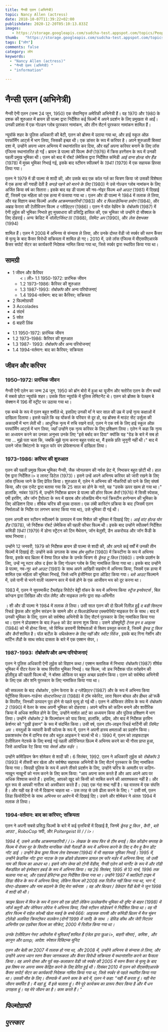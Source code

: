 ```yaml
---
title: नैन्सी एलन (अभिनेत्री) 
topic: Nancy Allen (actress)
date: 2018-10-07T11:39:22+02:00
publishdate: 2020-12-20T05:10:13.833Z
images: 
   - https://storage.googleapis.com/sudcha-test.appspot.com/topics/People/nancy_allen_(actress)/1.jpeg
thumb:   "https://storage.googleapis.com/sudcha-test.appspot.com/topics/People/nancy_allen_(actress)/thumb.jpeg"
tags: ["लोग"]
comments: false
category: लोग
keywords: 
  - "Nancy Allen (actress)"
  - "नैन्सी एलन (अभिनेत्री) "
  - "information"

---
```

<h1> नैन्सी एलन (अभिनेत्री) </h1> <p> </p> <p> नैन्सी ऐनी एलन (जन्म 24 जून, 1950) एक सेवानिवृत्त अमेरिकी अभिनेत्री हैं। वह 1970 और 1980 के दशक की शुरुआत में ब्रायन डी पाल्मा द्वारा निर्देशित कई फिल्मों में अपने प्रदर्शन के लिए प्रमुखता से आईं। उनकी प्रशंसा में एक गोल्डन ग्लोब पुरस्कार नामांकन, और तीन सैटर्न पुरस्कार नामांकन शामिल हैं। </p> <p> न्यूयॉर्क शहर के पुलिस अधिकारी की बेटी, एलन को ब्रोंक्स में उठाया गया था, और हाई स्कूल ऑफ़ परफॉर्मिंग आर्ट्स में भाग लिया, जिसकी इच्छा थी। एक डांसर के रूप में करियर है। अपने शुरुआती बिसवां दशा में, उन्होंने अपना ध्यान अभिनय में स्थानांतरित कर दिया, और वहाँ अपना करियर बनाने के लिए लॉस एंजिल्स स्थानांतरित हो गईं। ब्रायन डे पाल्मा की फिल्म <i> कैरी </i> (1976) में क्रिस हरगेंसन के रूप में उनकी पहली प्रमुख भूमिका थी। एलन को बाद में रॉबर्ट ज़ेमेकिस द्वारा निर्देशित कॉमेडी <i> आई वाना होल्ड योर हैंड </i> (1978) में मुख्य भूमिका निभाई गई, इसके बाद स्टीवन स्पीलबर्ग के <i> 1941 </i> (1979) में एक सहायक हिस्सा लिया गया। </p> <p> एलन ने 1979 में डी पाल्मा से शादी की, और उसके बाद एक कॉल गर्ल का चित्रण किया जो उसकी विशेषता में एक हत्या की गवाही देती है <i> कपड़े पहने को मारने के लिए </i> (1980) ने उसे गोल्डन ग्लोब नामांकन के लिए अर्जित किया वर्ष का सितारा। इसके बाद वह डी पाल्मा की नव-नोइर फिल्म <i> ब्लो आउट </i> (1981) में दिखाई दीं, जिसमें एक महिला को एक हत्या में फंसाया गया था। एलन और डी पाल्मा ने 1984 में तलाक ले लिया, और वह विज्ञान कथा फिल्मों <i> अजीब आक्रमणकारियों </i> (1983) और <i> द फिलाडेल्फिया प्रयोग </i> (1984), और अब्राह फेरारा की टेलीविजन फिल्म <i में दिखाई दीं > द ग्लैडिएटर </i> (1986)। एलन ने पॉल वेर्हवेन के <i> रोबोकॉप </i> (1987) में ऐनी लुईस की भूमिका निभाते हुए मुख्यधारा की प्रसिद्धि हासिल की, एक भूमिका जो उन्होंने दो सीक्वल के लिए दोहराई। अन्य क्रेडिट में <i> पॉलीटर्जिस्ट III </i> (1988), <i> लिमिट अप </i> (1990), और <i> लेस देशभक्त </i> (1994) </p> <p> शामिल हैं। एलन ने 2008 में अभिनय से संन्यास ले लिया, और उनके दोस्त वेंडी जो स्पर्बर की स्तन कैंसर से मृत्यु के बाद कैंसर विरोधी सक्रियता में शामिल हो गए। 2010 में, उसे लॉस एंजिल्स में वीएसपीएआरके कैंसर सपोर्ट सेंटर का कार्यकारी निदेशक नामित किया गया था, जिसे स्पर्बर द्वारा स्थापित किया गया था। </p> <h2> सामग्री </h2> <ul> <li> 1 जीवन और कैरियर <ul> <। ली> 1.1 1950-1972: प्रारंभिक जीवन </li> <li> 1.2 1973–1986: कैरियर की शुरुआत </li> <li> 1.3 1987-1993: <i> रोबोकॉप </i> और अन्य परियोजनाएं </li> <li> 1.4 1994-वर्तमान: बाद का कैरियर; सक्रियता </li> </ul> </li> <li> 2 फिल्मोग्राफी </li> <li> 3 Accolades </li> <li> 4 संदर्भ </li> <li> 5 स्रोत </li> <li> 6 बाहरी लिंक </li> </ul> <ul> <li> 1.1 1950-1972: प्रारंभिक जीवन </li> <li> 1.2 1973–1986: कैरियर की शुरुआत </li> <li> 1.3 1987- 1993: <i> रोबोकॉप </i> और अन्य परियोजनाएं </li> <li> 1.4 1994-वर्तमान: बाद का कैरियर; सक्रियता </li> </ul> <h2> जीवन और करियर </h2> <h3> 1950–1972: प्रारंभिक जीवन </h3> <p> नैन्सी ऐनी एलेन का जन्म 24 जून, 1950 को ब्रॉन बोरो में हुआ था यूजीन और फ्लोरेंस एलन के तीन बच्चों में सबसे छोटा न्यूयॉर्क शहर। उसके पिता न्यूयॉर्क में पुलिस लेफ्टिनेंट थे। एलन को ब्रोंक्स के पेलहम बे सेक्शन में 196 वीं स्ट्रीट पर उठाया गया था। </p> <p> एक बच्चे के रूप में एलन बहुत शर्मीले थे, इसलिए उनकी माँ ने चार साल की उम्र में उन्हें नृत्य कक्षाओं में दाखिला दिलाया। इससे पहले कि वह योंकर्स के परिवार से दूर हो, वह ब्रोंक्स में माउंट सेंट उर्सुला की अकादमी में भाग लेती थी। आधुनिक नृत्य में रुचि रखने वाले, एलन ने एक वर्ष के लिए हाई स्कूल ऑफ़ परफॉर्मिंग आर्ट्स में भाग लिया, जहाँ उन्होंने एक नृत्य करियर के लिए प्रशिक्षण लिया। एलेन ने कहा कि नृत्य का अध्ययन करने का उनका अनुभव उनके लिए "इसे बर्बाद कर दिया" क्योंकि यह "ग्रेड के बारे में सब हो गया ... मुझे पता चला कि, जबकि मुझे नृत्य करना बहुत पसंद था, मैं इसके प्रति जुनूनी नहीं थी।" बाद में उसने जोस क्विंटानो के स्कूल फॉर यंग प्रोफेशनल्स में दाखिला लिया। </p> <h3> 1973–1986: करियर की शुरुआत </h3> <p> एलन की पहली प्रमुख फिल्म भूमिका नैन्सी, जैक जोनलसन की नर्वस डेट में, निभाकर बहुत छोटी थी। हाल ऐश द्वारा निर्देशित i> द लास्ट डिटेल </i> (1973)। इसने उन्हें अपने अभिनय करियर को जारी रखने के लिए लॉस एंजिल्स जाने के लिए प्रेरित किया। शुरुआत में, एलेन ने अभिनय की नौकरियों को पाने के लिए संघर्ष किया, और एक एजेंट द्वारा बताया गया कि 25 साल का होने के नाते, यह "उसके ऊपर खत्म हो गया था।" हालांकि, नवंबर 1975 में, उन्होंने निर्देशक ब्रायन डे पाल्मा की हॉरर फिल्म <i> कैरी </i> (1976) में सिसी स्पेसक, एमी इरविंग, और जॉन ट्रैवोल्टा के रूप में खराब और लोकप्रिय मीन गर्ल क्रिस्टीन हरगेन्सन की भूमिका के लिए ऑडिशन दिया। शीर्षक चरित्र की मुख्य दासता। एक लंबी कास्टिंग प्रक्रिया के बाद (जिसमें एलन निर्माताओं के निर्देश पर लगभग कास्ट किया गया था), उसे भूमिका दी गई थी। </p> <p> एलन अगली बार स्टीवन स्पीलबर्ग के उत्पादन में पाम मिशेल की भूमिका में दिखाई दिए। <i> आई वांट होल्ड योर हैंड </i> (1978), जो निर्देशक रॉबर्ट ज़ेमेकिस की पहली फीचर फिल्म थी। इसके बाद उन्होंने स्पीलबर्ग निर्देशित कॉमेडी <i> 1941 </i> (1979) में डोना स्ट्रैटन को टिम मैथेसन, जॉन बेलुशी, डैन अकरोयड और जॉन कैंडी के साथ निभाया। </p> <p> उन्होंने 12 जनवरी, 1979 को निर्देशक ब्रायन डी पाल्मा से शादी की, और अगले कई वर्षों में उनकी तीन फिल्मों में दिखाई दी: उन्होंने कर्क डगलस के साथ <i> होम मूवीज </i> (1980) में क्रिस्टीना के रूप में अभिनय किया, इसके बाद थ्रिलर में वेश्या लिज़ ब्लेक के उनके चित्रण से <i> ड्रेस्ड टू किल </i> (1980)। उनके प्रदर्शन के लिए, उन्हें न्यू स्टार ऑफ द ईयर के लिए गोल्डन ग्लोब के लिए नामांकित किया गया था। इसके बाद उन्होंने डे पाल्मा, नव-नूर <i> ब्लो आउट </i> (1981) के साथ अपने आखिरी सहयोग में अभिनय किया, जिसमें एक हत्या में शामिल एक महिला की भूमिका निभाई, जिसे ध्वनि इंजीनियर द्वारा ऑडिट किया गया। <I> ब्लो आउट </i> फिल्माने में, उसे पानी से भरने वाली जलमग्न कार में फंसे होने के एक आजीवन भय को दूर करना था। </p> <p> 1983 में, एलन ने सुपरमार्केट टैब्लॉइड रिपोर्टर बेट्टी वॉकर के रूप में अभिनय किया <i> स्ट्रेंज इनवेस्टर्स </i>, बिल कॉन्डन द्वारा लिखित और पॉल लेमैट और माइकल लर्नर द्वारा सह-अभिनीत </p> <p>। शी और डी पाल्मा ने 1984 में तलाक ले लिया। उसी साल एलन की दो फ़िल्में रिलीज़ हुईं <i> द बडी सिस्टम </i> रिचर्ड ड्रेफस और सुज़ैन सरंडन के सामने और <i> द फिलाडेल्फिया एक्सपेरिमेंट </i> माइकल पेर के साथ। बाद में उनकी भूमिका के लिए, एलन को सर्वश्रेष्ठ अभिनेत्री के लिए सैटर्न पुरस्कार के लिए नामांकित किया गया था। एलन ने प्रोडक्शन के बाद Paré को डेट करना शुरू किया। उसने डॉक्यूमेंट्री <i> टेरस इन द आइल्स </i> (1984) को भी होस्ट किया, जो विभिन्न डरावनी विशेषताओं से क्लिप प्रस्तुत करता है, जिसमें <i> ड्रेस्ड टू किल </i> और <i> कैरी </i> शामिल है। पॉल बार्टेल के <i> पब्लिकेशन के लिए नहीं </i> और <i> स्वीट रिवेंज </i>, इसके बाद गिना गेर्शोन और मार्टिन लैंडौ के साथ सफेद दासता के बारे में एक एक्शन सेपर,। </i> <h3> 1987-1993: <i> रोबोकॉप </i> और अन्य परियोजनाएं </h3> <p> एलन ने पुलिस अधिकारी ऐनी लुईस को विज्ञान कथा / एक्शन क्लासिक में निभाया <i> रोबोकॉप </i> (1987) शीर्षक भूमिका में पीटर वेलर के साथ विपरीत भूमिका निभाई। यह फिल्म, जो डच निर्देशक पॉल वरोहवेन की हॉलीवुड की पहली फिल्म थी, ने बॉक्स ऑफिस पर बहुत अच्छा प्रदर्शन किया। एलन को सर्वश्रेष्ठ अभिनेत्री के लिए एक और शनि पुरस्कार के लिए नामांकित किया गया था। </p> <p> की सफलता के बाद <i> रोबोकोप </i>, एलेन फेरारा के <i> द ग्लैडिएटर </i> (1987) और के रूप में अभिनय किया पेट्रीसिया विल्सन-गार्डनर <i> पोल्टरजिस्ट III </i> (1988) में टॉम स्केरिट, लारा फ्लिन बॉयल और हीथर ओ'रूर्के के विपरीत, जिनकी उत्पादन पूरा होने से पहले मृत्यु हो गई थी। एलन ने ऑफिसर लेविस के रूप में <i> रोबोकॉप 2 </i> (1990) में वेलर के साथ अपनी भूमिका को दोहराया। अपने चरित्र को कठिन बनाने और शारीरिक क्रिया में अधिक शामिल होने के लिए, उन्होंने मार्शल आर्ट का अध्ययन किया और पुलिस प्रशिक्षण में भाग लिया। उन्होंने <i> रोबोकोप 2 </i> के फिल्मांकन को याद किया, हालांकि, अप्रिय, और बाद में निर्देशक इरविन केर्शनर को "दुखी इंसान" के रूप में संदर्भित किया। उसी वर्ष, एलन टॉप-लाइन रिचर्ड मार्टिनी की <i> लिमिट अप </i>। वस्तुओं के व्यापारी केसी फॉल्स के रूप में, एलन ने अपनी हास्य क्षमताओं का प्रदर्शन किया। प्रकाशस्तंभ रोम में दानित्र वंस और ब्लूज़ आइकन रे चार्ल्स भी थे। 1990 में, एलन को लाइफटाइम टेलीविज़न नेटवर्क के लिए बनाई गई पहली ऑरिजिनल फ़िल्म में अभिनय करने का भी गौरव प्राप्त हुआ, जिसे अत्यधिक रेट किया गया <i> मेमर्स ऑफ़ मर्डर </i>। </p> <p> उन्होंने कॉमेडियन क्रेग शोमेकर से शादी की। 6 सितंबर, 1992. एलन ने अधिकारी लुईस को <i> रोबोकॉप 3 </i> (1993) में तीसरी बार खेला और सर्वश्रेष्ठ सहायक अभिनेत्री के लिए सैटर्न पुरस्कार के लिए नामांकित किया गया। सिपाही पुलिस के रूप में अपने तीसरे प्रदर्शन के लिए, उन्होंने चरित्र के आमतौर पर कठिन-नाखून नाखूनों को नरम करने के लिए काम किया: "आप अपना काम करते हैं और आप अपने आप पर अधिक विश्वास करते हैं। इसलिए, आपको खुद को किसी को साबित करने की आवश्यकता नहीं है। और मूल रूप से आपकी नारीत्व को अस्वीकार करते हैं। (यह) एक गंदा शब्द नहीं है। यह वास्तव में एक संपत्ति है। और यही वह है जो मैं दिखाना चाहता था - उस तरह से उसे ढीला करने के लिए। " उसी वर्ष, एलन लिंडा फियोरेंटिनो के साथ <i> अभिनय पर आवेग </i> में भी दिखाई दिए। उसने और शोमेकर ने अंततः 1994 में तलाक ले लिया। </p> <h3> 1994-वर्तमान: बाद का करियर; सक्रियता </h3> <p> एलन ने अपनी सबसे प्रसिद्ध फिल्मों के बारे में कई वृत्तचित्रों में दिखाई है, जिनमें <i> ड्रेस्ड टू किल </i>, <i> कैरी </i>, <i> ब्लो आउट </i>, <i> RoboCop </i> त्रयी, और <i> Poltergeist III / / i>। </p> <p> 1994 में, उसने <i> अजीब आक्रमणकारियों / / i> लेखक के साथ फिर से टीम बनाई। बिल कोंडोन सप्ताह के फिल्म में रोजर मूर के विपरीत मानसिक जेसी गैलार्डो के रूप में अभिनय करने के लिए <i> द मैन हू कैन डोंट नॉट डाई </i>। उन्होंने फ्रेंच ड्रामा फिल्म <i> लेस देशभक्त </i> (1994) में भी सहायक भूमिका निभाई। 1995 में, उन्होंने फ्रेडरिक नॉट द्वारा नाटक के एक ब्रॉडवे प्रोडक्शन <i> डायल एम फॉर मर्डर </i> में अभिनय किया, जो उसी नाम की फिल्म का आधार था। इसने जॉन जेम्स को टोनी वेंडीस, नैन्सी एलेन को मार्गोट के रूप में और रॉडी मैकडॉवेल को इंस्पेक्टर हबर्ड के रूप में अभिनय किया। यह 26 सितंबर, 1995 से 10 मार्च, 1996 तक चलाया गया था, और एडवर्ड हेस्टिंग्स द्वारा निर्देशित किया गया था। उन्होंने 1997 में <i> क्वालिटी टाइम </i> में लिंडा सैवेज के रूप में अभिनय किया, लेकिन फिल्म को 2008 तक रिलीज नहीं किया गया था, भाग में, पोस्ट-प्रोडक्शन और नाम बदलने के लिए <i> मेरा सर्वनाश </i>। वह और बिल्डर / ठेकेदार रैंडी बेली ने जून 1998 में शादी की थी। </p> <p> क्राइम थ्रिलर में मिज के रूप में एलन की एक छोटी लेकिन उल्लेखनीय भूमिका थी <i> दृष्टि से बाहर </i> (1998) में जॉर्ज क्लूनी और जेनिफर लोपेज ने अभिनय किया, जिसे स्टीवन सोडेरबर्ग ने निर्देशित किया था। वह भी हॉरर फिल्म में राहेल कोल्बी खेला <i> मकई के बच्चे 666: आइजक वापसी </i> और कॉमेडी थ्रिलर में मैज <i> चुंबन टोलेडो अलविदा </i> क्रिस्टोफर वालकेन (दोनों 1999 में जारी) के साथ । डेविड कीथ और जेरी स्टिलर अभिनीत एक एडवेंचर फिल्म <i> </i> का सीक्रेट, 2000 में रिलीज़ किया गया था। </p> <p> उनके टेलीविज़न गेस्ट अपीयरेंस में भूमिकाएँ शामिल हैं <i> एंजेल द्वारा छुआ </b> i>, <i> बाहरी सीमाएं </i>, <i> कमिश </i>, और <i> कानून और amp; आदेश: स्पेशल विक्टिम्स यूनिट </i> </p> <p> एलन और बेली का 2007 में तलाक हो गया था, और 2008 में, उन्होंने अभिनय से संन्यास ले लिया, और उन्होंने अपना ध्यान स्तन कैंसर जागरूकता और कैंसर विरोधी सक्रियता में स्थानांतरित करने का फैसला किया। वह अपने दोस्त और पूर्व सह-कलाकार वेंडी जो स्पर्बर की 2005 में स्तन कैंसर से मृत्यु के बाद इस विषय पर अपना समय केंद्रित करने के लिए प्रेरित हुई थी। दिसंबर 2010 में एलन को वीएसपीएआरके कैंसर सपोर्ट सेंटर का कार्यकारी निदेशक नामित किया गया था, जिसे स्पर्बर से पहले स्थापित किया गया था। उसकी मौत के लिए। वीस्पार्क में अपने काम के बारे में, एलन ने कहा: "यही मैं करता हूं। यही मेरा जीवन समर्पित है। मैं वहां हूं, मैं इसे चलाता हूं। मैंने पूरे कार्यक्रम का प्रारूप तैयार किया है और मैं धन उगाहता हूं। यह मेरे जीवन का है। काम करते हैं। "</p> <h2> फिल्मोग्राफी </h2> <h2> पुरस्कार </h2> 